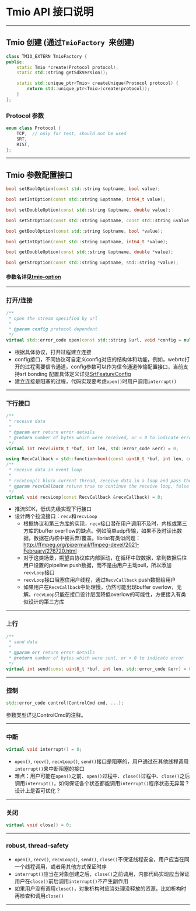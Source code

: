 # Tmio API 接口说明 

------
##  Tmio 创建 (通过`TmioFactory `来创建)
```c++
class TMIO_EXTERN TmioFactory {
public:
    static Tmio *create(Protocol protocol);
    static std::string getSdkVersion();

    static std::unique_ptr<Tmio> createUnique(Protocol protocol) {
        return std::unique_ptr<Tmio>(create(protocol));
    }
};
```

### Protocol 参数
```c++
enum class Protocol {
    TCP,  // only for test, should not be used
    SRT,
    RIST,
};
```
------

## Tmio 参数配置接口
```c++
bool setBoolOption(const std::string &optname, bool value);

bool setIntOption(const std::string &optname, int64_t value);

bool setDoubleOption(const std::string &optname, double value);

bool setStrOption(const std::string &optname, const std::string &value);

bool getBoolOption(const std::string &optname, bool *value);

bool getIntOption(const std::string &optname, int64_t *value);

bool getDoubleOption(const std::string &optname, double *value);

bool getStrOption(const std::string &optname, std::string *value);
```
#### 参数名详见[tmio-option](tmio-option.md)

------

### 打开/连接

```c++
/**
 * open the stream specified by url
 *
 * @param config protocol dependent
 */
virtual std::error_code open(const std::string &url, void *config = nullptr) = 0;
```

- 根据具体协议，打开过程建立连接
- config接口，不同协议可自定义config对应的结构体和功能，例如，webrtc打开的过程需要信令通道，config参数可以作为信令通道传输配置接口，当前支持srt bonding 配置具体定义详见[SrtFeatureConfig](tmio-feature.md#SRT%20Bonding%20Config%20(Group))
- 建立连接是阻塞的过程，代码实现要考虑`open()`时用户调用`interrupt()`

------

### 下行接口


```c++
/**
 * receive data
 *
 * @param err return error details
 * @return number of bytes which were received, or < 0 to indicate error
 */
virtual int recv(uint8_t *buf, int len, std::error_code &err) = 0;

using RecvCallback = std::function<bool(const uint8_t *buf, int len, const std::error_code &err)>;
/**
 * receive data in event loop
 *
 * recvLoop() block current thread, receive data in a loop and pass the data to recvCallback
 * @param recvCallback return true to continue the receive loop, false for break
 */
virtual void recvLoop(const RecvCallback &recvCallback) = 0;
```
- 推流SDK，低优先级实现下行接口
- 设计两个拉流接口：`recv`和`recvLoop`
  - 根据协议和第三方库的实现，`recv`接口潜在用户调用不及时，内核或第三方库的buffer overflow的缺点。例如简单udp传输，如果不及时读出数据，数据在内核中被丢弃/覆盖。librist有类似问题：http://ffmpeg.org/pipermail/ffmpeg-devel/2021-February/276720.html
  - 对于这类场景，期望由协议库内部驱动，在循环中取数据，拿到数据后往用户设置的pipeline push数据，而不是由用户主动pull，所以添加`recvLoop`接口
  - `recvLoop`接口阻塞住用户线程，通过`RecvCallback` push数据给用户
  - 如果用户在`RecvCallback`中处理慢，仍然可能出现buffer overlow，无解。`recvLoop`只能在接口设计层面降低overlow的可能性，方便接入有类似设计的第三方库

----

### 上行

```c++
/**
 * send data
 *
 * @param err return error details
 * @return number of bytes which were sent, or < 0 to indicate error
 */
virtual int send(const uint8_t *buf, int len, std::error_code &err) = 0;
```

----

### 控制

```c++
std::error_code control(ControlCmd cmd, ...);
```

参数类型详见ControlCmd的注释。

----

### 中断
```C++
virtual void interrupt() = 0;
```

- `open()`, `recv()`, `recvLoop()`, `send()`接口是阻塞的，用户通过在其他线程调用`interrupt()`来中断阻塞的接口
- 难点：用户可能在`open()`之前、`open()`过程中、`close()`过程中、`close()`之后调用`interrupt()`，如何保证各个状态都能调用`interrupt()`程序状态无异常？设计上是否可优化？

----

### 关闭

```c++
virtual void close() = 0;
```

----

### robust, thread-safety

- `open()`, `recv()`, `recvLoop()`, `send()`, `close()`不保证线程安全，用户应当在同一个线程调用，或者用其他方式保证时序
- `interrupt()`应当在对象创建之后，`close()`之前调用，内部代码实现应当保证用户在`close()`前后调用`interrupt()`不产生副作用
- 如果用户没有调用`close()`，对象析构时应当处理没释放的资源，比如析构时再检查和调用`close()`

-----
